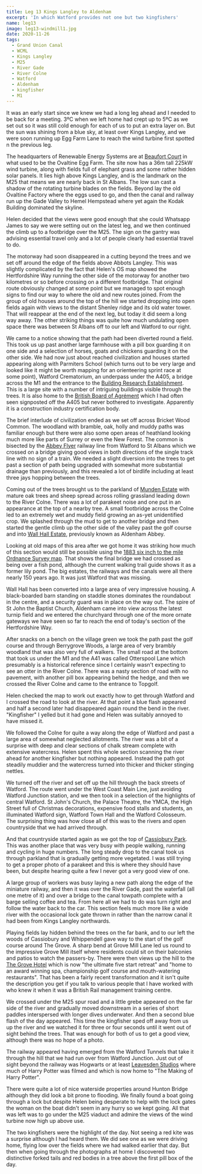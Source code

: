 ```yaml
---
title: Leg 13 Kings Langley to Aldenham
excerpt: 'In which Watford provides not one but two kingfishers'
name: leg13
image: leg13-windmill1.jpg
date: 2020-11-26
tags:
  - Grand Union Canal
  - WCML
  - Kings Langley
  - M25
  - River Gade
  - River Colne
  - Watford
  - Aldenham
  - kingfisher
  - M1
---
```


It was an early start since we knew we had a long leg ahead and I needed to be back for a meeting. 3ºC when we left home had crept up to 5ºC as we set out so it was still cold enough for each of us to put an extra layer on. But the sun was shining from a blue sky, at least over Kings Langley, and we were soon running up Egg Farm Lane to reach the wind turbine first spotted n the previous leg.

The headquarters of Renewable Energy Systems are at [Beaufort Court](http://www.beaufortcourt.com/) in what used to be the Ovaltine Egg Farm. The site now has a 36m tall 225kW wind turbine, along with fields full of elephant grass and some rather hidden solar panels. It lies high above Kings Langley, and is the landmark on the M25 that means we are nearly back in St Albans. The low sun cast a shadow of the rotating turbine blades on the fields. Beyond lay the old Ovaltine Factory where the eggs used to go, and then the canal and railway run up the Gade Valley to Hemel Hempstead where yet again the Kodak Building dominated the skyline.

Helen decided that the views were good enough that she could Whatsapp James to say we were setting out on the latest leg, and we then continued the climb up to a footbridge over the M25. The sign on the gantry was advising essential travel only and a lot of people clearly had essential travel to do.

The motorway had soon disappeared in a cutting beyond the trees and we set off around the edge of the fields above Abbots Langley. This was slightly complicated by the fact that Helen's OS map showed the Hertfordshire Way running the other side of the motorway for another two kilometres or so before crossing on a different footbridge. That original route obviously changed at some point but we managed to spot enough signs to find our way to where the old and new routes joined. From the group of old houses around the top of the hill we started dropping into open fields again with views to the distant Shenley ridge and its old water tower. That will reappear at the end of the next leg, but today it did seem a long way away. The other striking things was quite how much undulating open space there was between St Albans off to our left and Watford to our right.

We came to a notice showing that the path had been diverted round a field. This took us up past another large farmhouse with a pill box guarding it on one side and a selection of horses, goats and chickens guarding it on the other side. We had now just about reached civilization and houses started appearing along with Parmiters School (which turns out to be very large and looked like it might be worth mapping for an orienteering sprint race at some point), Watford Crematorium, an underpass under the A405, a bridge across the M1 and the entrance to the [Building Research Establishment](https://www.bregroup.com/). This is a large site with a number of intriguing buildings visible through the trees. It is also home to the [British Board of Agrément](https://www.bbacerts.co.uk/) which I had often seen signposted off the A405 but never bothered to investigate. Apparently it is a construction industry certification body.

The brief interlude of civilization ended as we set off across Bricket Wood Common. The woodland with bramble, oak, holly and muddy paths was familiar enough but there were also some open areas of heathland looking much more like parts of Surrey or even the New Forest. The common is bisected by the [Abbey Flyer](https://abbeyline.org.uk/) railway line from Watford to St Albans which we crossed on a bridge giving good views in both directions of the single track line with no sign of a train. We needed a slight diversion into the trees to get past a section of path being upgraded with somewhat more substantial drainage than previously, and this revealed a lot of birdlife including at least three jays hopping between the trees.

Coming out of the trees brought us to the parkland of [Munden Estate](https://www.munden.co.uk/) with mature oak trees and sheep spread across rolling grassland leading down to the River Colne. There was a lot of parakeet noise and one put in an appearance at the top of a nearby tree. A small footbridge across the Colne led to an extremely wet and muddy field growing an as-yet unidentified crop. We splashed through the mud to get to another bridge and then started the gentle climb up the other side of the valley past the golf course and into [Wall Hall Estate](https://www.hertfordshire.gov.uk/media-library/documents/environment-and-planning/countryside-management-service-%E2%80%93-places-to-visit/places-to-visit/wall-hall-estate-leaflet.pdf), previously known as Aldenham Abbey.

Looking at old maps of this area after we got home it was striking how much of this section would still be possible using the [1883 six inch to the mile Ordnance Survey map](https://maps.nls.uk/view/102343358#zoom=6&lat=4124&lon=9311&layers=BT). That shows the final bridge we had crossed as being over a fish pond, although the current walking trail guide shows it as a former lily pond. The big estates, the railways and the canals were all there nearly 150 years ago. It was just Watford that was missing.

Wall Hall has been converted into a large area of very impressive housing. A black-boarded barn standing on staddle stones dominates the roundabout in the centre, and a security guard was in place on the way out. The spire of St John the Baptist Church, Aldenham came into view across the latest turnip field and we entered the churchyard through one of the more ornate gateways we have seen so far to reach the end of today's section of the Hertfordshire Way.

After snacks on a bench on the village green we took the path past the golf course and through Berrygrove Woods, a large area of very brambly woodland that was also very full of walkers. The small road at the bottom that took us under the M1 and the A41 was called Otterspool Lane which presumably is a historical reference since I certainly wasn't expecting to see an otter in the River Colne. There was a nasty section of road with no pavement, with another pill box appearing behind the hedge, and then we crossed the River Colne and came to the entrance to Topgolf.

Helen checked the map to work out exactly how to get through Watford and I crossed the road to look at the river. At that point a blue flash appeared and half a second later had disappeared again round the bend in the river. "Kingfisher" I yelled but it had gone and Helen was suitably annoyed to have missed it.

We followed the Colne for quite a way along the edge of Watford and past a large area of somewhat neglected allotments. The river was a bit of a surprise with deep and clear sections of chalk stream complete with extensive watercress. Helen spent this whole section scanning the river ahead for another kingfisher but nothing appeared. Instead the path got steadily muddier and the watercress turned into thicker and thicker stinging nettles.

We turned off the river and set off up the hill through the back streets of Watford. The route went under the West Coast Main Line, just avoiding Watford Junction station, and we then took in a selection of the highlights of central Watford. St John's Church, the Palace Theatre, the YMCA, the High Street full of Christmas decorations, expensive food stalls and students, an illuminated Watford sign, Watford Town Hall and the Watford Colosseum. The surprising thing was how close all of this was to the rivers and open countryside that we had arrived through.

And that countryside started again as we got the top of [Cassiobury Park](https://www.happyherts.routegadget.co.uk/rg2/#294). This was another place that was very busy with people walking, running and cycling in huge numbers. The long steady drop to the canal took us through parkland that is gradually getting more vegetated. I was still trying to get a proper photo of a parakeet and this is where they should have been, but despite hearing quite a few I never got a very good view of one.

A large group of workers was busy laying a new path along the edge of the miniature railway, and then it was over the River Gade, past the waterfall (all one metre of it) and over a bridge to the canal towpath complete with a barge selling coffee and tea. From here all we had to do was turn right and follow the water back to the car. This section feels much more like a wide river with the occasional lock gate thrown in rather than the narrow canal it had been from Kings Langley northwards.

Playing fields lay hidden behind the trees on the far bank, and to our left the woods of Cassiobury and Whippendell gave way to the start of the golf course around The Grove. A sharp bend at Grove Mill Lane led us round to the impressive Grove Mill itself where residents could sit on their balconies and patios to watch the passers-by. There were then views up the hill to the [The Grove Hotel](https://www.thegrove.co.uk/) which is now "the ultimate five start retreat" and "home to an award winning spa, championship golf course and mouth-watering restaurants". That has been a fairly recent transformation and it isn't quite the description you get if you talk to various people that I have worked with who knew it when it was a British Rail management training centre.

We crossed under the M25 spur road and a little grebe appeared on the far side of the river and gradually moved downstream in a series of short paddles interspersed with longer dives underwater. And then a second blue flash of the day appeared. This time the kingfisher sped off away from us up the river and we watched it for three or four seconds until it went out of sight behind the trees. That was enough for both of us to get a good view, although there was no hope of a photo.

The railway appeared having emerged from the Watford Tunnels that take it through the hill that we had run over from Watford Junction. Just out of sight beyond the railway was Hogwarts or at least [Leavesden Studios](https://en.wikipedia.org/wiki/Warner_Bros._Studios,_Leavesden) where much of Harry Potter was filmed and which is now home to "The Making of Harry Potter".

There were quite a lot of nice waterside properties around Hunton Bridge although they did look a bit prone to flooding. We finally found a boat going through a lock but despite Helen being desperate to help with the lock gates the woman on the boat didn't seem in any hurry so we kept going.
All that was left was to go under the M25 viaduct and admire the views of the wind turbine now high up above use.

The two kingfishers were the highlight of the day. Not seeing a red kite was a surprise although I had heard them. We did see one as we were driving home, flying low over the fields where we had walked earlier that day. But then when going through the photographs at home I discovered two distinctive forked tails and red bodies in a tree above the first pill box of the day.
